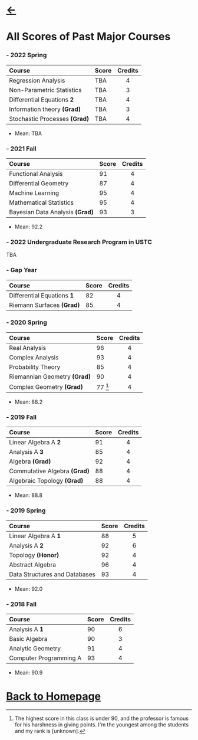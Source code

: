 # [<-](https://pkgu.github.io)
 
# All Scores of Past Major Courses

### - 2022 Spring

| **Course** | **Score** | **Credits** |
| :--- | :--- | :---: |
| Regression Analysis | TBA | 4 |
| Non-Parametric Statistics | TBA | 3 |
| Differential Equations **2** | TBA | 4 |
| Information theory **(Grad)** | TBA | 3 |
| Stochastic Processes **(Grad)** | TBA | 4 |

- Mean: TBA

### - 2021 Fall

| **Course** | **Score** | **Credits** |
| :--- | :--- | :---: |
| Functional Analysis | 91 | 4 |
| Differential Geometry | 87 | 4 |
| Machine Learning | 95 | 4 |
| Mathematical Statistics | 95 | 4 |
| Bayesian Data Analysis **(Grad)** | 93 | 3 |

- Mean: 92.2

### - 2022 Undergraduate Research Program in USTC

TBA

### - Gap Year

| **Course** | **Score** | **Credits** |
| :--- | :--- | :---: |
| Differential Equations **1** | 82 | 4 |
| Riemann Surfaces **(Grad)** | 85 | 4 |

### - 2020 Spring

| **Course** | **Score** | **Credits** |
| :--- | :--- | :---: |
| Real Analysis | 96 | 4 |
| Complex Analysis | 93 | 4 |
| Probability Theory | 85 | 4 |
| Riemannian Geometry **(Grad)** | 90 | 4 |
| Complex Geometry **(Grad)** | 77 [^1] | 4 |

- Mean: 88.2

[^1]: The highest score in this class is under 90, and the professor is famous for his harshness in giving points. I'm the youngest among the students and my rank is [unknown]. 

### - 2019 Fall

| **Course** | **Score** | **Credits** |
| :--- | :--- | :---: |
| Linear Algebra A **2** | 91 | 4 |
| Analysis A **3** | 85 | 4 |
| Algebra **(Grad)** | 92 | 4 |
| Commutative Algebra **(Grad)** | 88 | 4 |
| Algebraic Topology **(Grad)** | 88 | 4 |

- Mean: 88.8

### - 2019 Spring

| **Course** | **Score** | **Credits** |
| :--- | :--- | :---: |
| Linear Algebra A **1** | 88 | 5 |
| Analysis A **2** | 92 | 6 |
| Topology **(Honor)** | 92 | 4 |
| Abstract Algebra | 96 | 4 |
| Data Structures and Databases | 93 | 4 |

- Mean: 92.0

 ### - 2018 Fall

| **Course** | **Score** | **Credits** |
| :--- | :--- | :---: |
| Analysis A **1**| 90 | 6 |
| Basic Algebra | 90 | 3 |
| Analytic Geometry | 91 | 4 |
| Computer Programming A | 93 | 4 |

- Mean: 90.9

 
# [Back to Homepage](https://pkgu.github.io)
